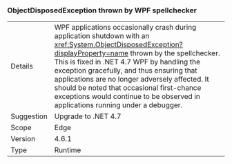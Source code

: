 ### ObjectDisposedException thrown by WPF spellchecker

|   |   |
|---|---|
|Details|WPF applications occasionally crash during application shutdown with an <xref:System.ObjectDisposedException?displayProperty=name> thrown by the spellchecker. This is fixed in .NET 4.7 WPF by handling the exception gracefully, and thus ensuring that applications are no longer adversely affected. It should be noted that occasional first-chance exceptions would continue to be observed in applications running under a debugger.|
|Suggestion|Upgrade to .NET 4.7|
|Scope|Edge|
|Version|4.6.1|
|Type|Runtime|
